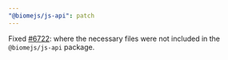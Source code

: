 ```yaml
---
"@biomejs/js-api": patch
---
```


Fixed [#6722](https://github.com/biomejs/biome/issues/6772): where the necessary files were not included in the `@biomejs/js-api` package.

